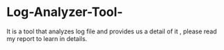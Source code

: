 # Log-Analyzer-Tool-
It is a  tool that analyzes log file and provides us a detail of it , please read my report to  learn in details.
